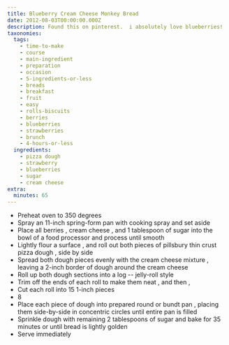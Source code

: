 ```yaml
---
title: Blueberry Cream Cheese Monkey Bread
date: 2012-08-03T00:00:00.000Z
description: Found this on pinterest.  i absolutely love blueberries!
taxonomies:
  tags:
    - time-to-make
    - course
    - main-ingredient
    - preparation
    - occasion
    - 5-ingredients-or-less
    - breads
    - breakfast
    - fruit
    - easy
    - rolls-biscuits
    - berries
    - blueberries
    - strawberries
    - brunch
    - 4-hours-or-less
  ingredients:
    - pizza dough
    - strawberry
    - blueberries
    - sugar
    - cream cheese
extra:
  minutes: 65
---
```

 - Preheat oven to 350 degrees
 - Spray an 11-inch spring-form pan with cooking spray and set aside
 - Place all berries , cream cheese , and 1 tablespoon of sugar into the bowl of a food processor and process until smooth
 - Lightly flour a surface , and roll out both pieces of pillsbury thin crust pizza dough , side by side
 - Spread both dough pieces evenly with the cream cheese mixture , leaving a 2-inch border of dough around the cream cheese
 - Roll up both dough sections into a log -- jelly-roll style
 - Trim off the ends of each roll to make them neat , and then ,
 - Cut each roll into 15 1-inch pieces
 - 8
 - Place each piece of dough into prepared round or bundt pan , placing them side-by-side in concentric circles until entire pan is filled
 - Sprinkle dough with remaining 2 tablespoons of sugar and bake for 35 minutes or until bread is lightly golden
 - Serve immediately
